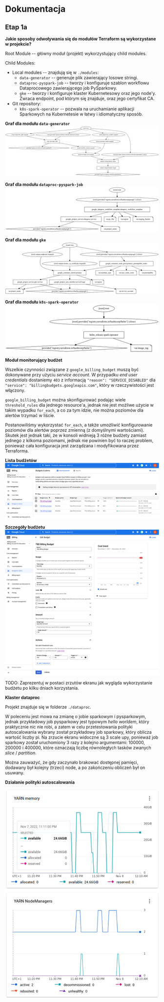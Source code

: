 # Dokumentacja

## Etap 1a

**Jakie sposoby odwoływania się do modułów Terraform są wykorzystane w projekcie?**

Root Module -- główny moduł (projekt) wykorzystujący child modules.

Child Modules:
* Local modules -- znajdują się w `./modules`:
    * `data-generator` -- generuje plik zawierający losowe stringi.
    * `dataproc-pyspark-job` -- tworzy i konfiguruje szablon workflowu Dataprocowego zawierającego job PySparkowy.
    * `gke` -- tworzy i konfiguruje klaster Kubernetesowy oraz jego node'y. Zwraca endpoint, pod którym się znajduje, oraz jego certyfikat CA.
* Git repository:
    * `k8s-spark-operator` -- pozwala na uruchamianie aplikacji Sparkowych na Kubernetesie w łatwy i idiomatyczny sposób.

**Graf dla modułu `data-generator`**
![](./doc/phase1a_figures/data-generator-graph.svg)

**Graf dla modułu `dataproc-pyspark-job`**
![](./doc/phase1a_figures/dataproc-pyspark-job-graph.svg)

**Graf dla modułu `gke`**
![](./doc/phase1a_figures/gke-graph.svg)

**Graf dla modułu `k8s-spark-operator`**
![](./doc/phase1a_figures/k8s-spark-operator-graph.svg)



**Moduł monitorujący budżet**

Wszelkie czynności związane z `google_billing_budget` muszą być dokonywane przy użyciu *service account*. W przypadku *end user credentials* dostaniemy `403` z informacją `"reason": "SERVICE_DISABLED"` dla `"service": "billingbudgets.googleapis.com"`, który w rzeczywistości jest włączony.

`google_billing_budget` można skonfigurować podając wiele `threshold_rules` dla jednego resource'a, jednak nie jest możliwe użycie w takim wypadku `for_each`, a co za tym idzie, nie można poziomów dla alertów trzymać w liście.

Postanowiliśmy wykorzystać `for_each`, a także umożliwić konfigurowanie poziomów dla alertów poprzez zmienną (z domyślnymi wartościami). Skutek jest jednak taki, że w konsoli widnieją 3 różne budżety zamiast jednego z kilkoma poziomami, jednak nie powinien być to raczej problem, ponieważ cała konfiguracja jest zarządzana i modyfikowana przez Terraforma.

**Lista budżetów**
![](./doc/phase1a_figures/budget-list.png)

**Szczegóły budżetu**
![](./doc/phase1a_figures/budget-details.png)

TODO: Zaprezentuj w postaci zrzutów ekranu jak wygląda wykorzystanie budżetu po kilku dniach korzystania.



**Klaster dataproc**

Projekt znajduje się w folderze `./dataproc`.

W poleceniu jest mowa na zmianę o jobie sparkowym i pysparkowym, jednak przykładowy job pysparkowy jest typowym *hello worldem*, który praktycznie nic nie robi, a zatem w celu przetestowania polityki autoscalowania wybrany został przykładowy job sparkowy, który oblicza wartość liczby pi. Na zrzucie ekranu widoczne są 3 scale upy, ponieważ job sparkowy został uruchomiony 3 razy z kolejno argumentami: 100000, 200000 i 400000, które oznaczają liczbę równoległych tasków zwanych *slice* / *partition*.

Można zauważyć, że gdy zaczynało brakować dostępnej pamięci, dodawany był kolejny (trzeci) node, a po zakończeniu obliczeń był on usuwany.

**Działanie polityki autoscalowania**

![](./doc/phase1a_figures/dataproc-asp.png)


